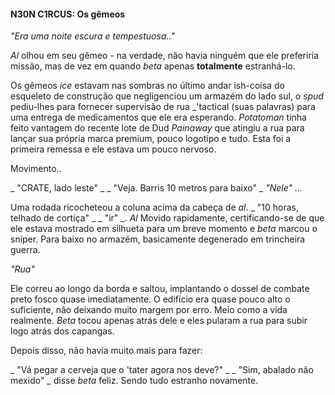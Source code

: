 #### N30N C1RCUS: Os gêmeos 
  
_"Era uma noite escura e tempestuosa.."_
  
_Al_ olhou em seu gêmeo - na verdade, não havia ninguém que ele preferiria missão, mas de vez em quando _beta_ apenas **totalmente** estranhá-lo.
  
Os gêmeos _ice_ estavam nas sombras no último andar ish-coisa do esqueleto de construção que negligenciou um armazém do lado sul, o _spud_ pediu-lhes para fornecer supervisão de rua _'tactical (suas palavras) para uma entrega de medicamentos que ele era esperando. _Potatoman_ tinha feito vantagem do recente lote de Dud _Painaway_ que atingiu a rua para lançar sua própria marca premium, pouco logotipo e tudo. Esta foi a primeira remessa e ele estava um pouco nervoso.
  
Movimento..

_ "CRATE, lado leste" _
_ "Veja. Barris 10 metros para baixo" _
_"Nele"_
_..._
  
Uma rodada ricocheteou a coluna acima da cabeça de _al_. _ "10 horas, telhado de cortiça" _ _ "ir" _. _Al_ Movido rapidamente, certificando-se de que ele estava mostrado em silhueta para um breve momento e _beta_ marcou o sniper. Para baixo no armazém, basicamente degenerado em trincheira guerra.
  
_"Rua"_
  
Ele correu ao longo da borda e saltou, implantando o dossel de combate preto fosco quase imediatamente. O edifício era quase pouco alto o suficiente, não deixando muito margem por erro. Meio como a vida realmente. _Beta_ tocou apenas atrás dele e eles pularam a rua para subir logo atrás dos capangas.
  
Depois disso, não havia muito mais para fazer:
  
_ "Vá pegar a cerveja que o 'tater agora nos deve?" _
_ "Sim, abalado não mexido" _ disse _beta_ feliz. Sendo tudo estranho novamente.

